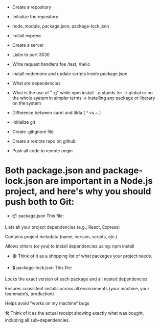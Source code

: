- Create a repository
- Initialize the repository
- node_module, package.json, package-lock.json
- Install express
- Create a server
- Listin to port 3030
- Write request handlers foe /test, /hello
- inatall nodemone and update scripts inside package.json 
- What are dependencies
- What is the use of "-g" while npm install - g stands for -> global or on the whole syatem in simpler terms -> installing any package or liberary on the system
- Difference between caret and tilda ( ^ vs ~ )

- Initialize git 
- Create .gitignore file
- Create a remote repo on github
- Push all code to remote origin

# Both package.json and package-lock.json are important in a Node.js project, and here's why you should push both to Git:

- 📦 package.json
This file:

Lists all your project dependencies (e.g., React, Express)

Contains project metadata (name, version, scripts, etc.)

Allows others (or you) to install dependencies using: npm install

- 🟢 Think of it as a shopping list of what packages your project needs.

- 🔒 package-lock.json
This file:

Locks the exact version of each package and all nested dependencies

Ensures consistent installs across all environments (your machine, your teammate’s, production)

Helps avoid “works on my machine” bugs

🛠️ Think of it as the actual receipt showing exactly what was bought, including all sub-dependencies.

